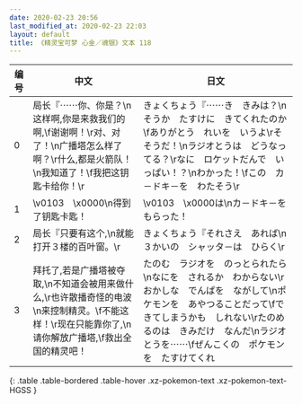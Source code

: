 ```yaml
---
date: 2020-02-23 20:56
last_modified_at: 2020-02-23 22:03
layout: default
title: 《精灵宝可梦 心金／魂银》文本 118
---
```

| 编号 | 中文 | 日文 |
| ---- | ---- | ---- |
| 0 | 局长『⋯⋯你、你是？\n这样啊,你是来救我们的啊,\f谢谢啊！\r对、对了！\n广播塔怎么样了啊？\r什么,都是火箭队！\n我知道了！\f我把这钥匙卡给你！\r | きょくちょう『⋯⋯き　きみは？\nそうか　たすけに　きてくれたのか\fありがとう　れいを　いうよ\rそ　そうだ！\nラジオとうは　どうなってる？\rなに　ロケットだんで　いっぱい！？\nわかった！\fこの　カ－ドキ－を　わたそう\r |
| 1 | \v0103　\x0000\n得到了钥匙卡匙！ | \v0103　\x0000は\nカ－ドキ－を　もらった！ |
| 2 | 局长『只要有这个,\n就能打开３楼的百叶窗。\r | きょくちょう『それさえ　あれば\n３かいの　シャッタ－は　ひらく\r |
| 3 | 拜托了,若是广播塔被夺取,\n不知道会被用来做什么,\r也许散播奇怪的电波\n来控制精灵。\f不能这样！\r现在只能靠你了,\n请你解放广播塔,\f救出全国的精灵吧！ | たのむ　ラジオを　のっとられたら\nなにを　されるか　わからない\rおかしな　でんぱを　ながして\nポケモンを　あやつることだって\fできてしまうかも　しれない\rたのめるのは　きみだけ　なんだ\nラジオとうを⋯⋯\fぜんこくの　ポケモンを　たすけてくれ |
{: .table .table-bordered .table-hover .xz-pokemon-text .xz-pokemon-text-HGSS }